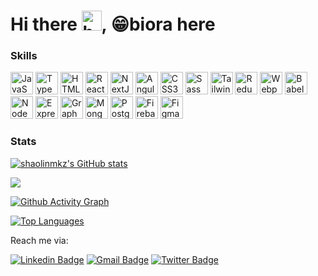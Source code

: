 # Hi there <img alt="hello" width="32" src="https://raw.githubusercontent.com/MartinHeinz/MartinHeinz/master/wave.gif" />, 😁biora here

<!--[![Shaolin's github stats](https://github-readme-stats.vercel.app/api?username=shaolinmkz&show_icons=true&theme=tokyonight)](https://github.com/anuraghazra/github-readme-stats)
-->

<!-- <a href="http://www.github.com/shaolinmkz"><img src="https://github-readme-stats.vercel.app/api?username=shaolinmkz&show_icons=true&hide=&count_private=true&title_color=0891b2&text_color=ffffff&icon_color=0891b2&bg_color=1c1917&hide_border=true&show_icons=true" alt="shaolinmkz's GitHub stats" /></a> -->

<!-- <a href="http://www.github.com/shaolinmkz"><img src="https://github-readme-streak-stats.herokuapp.com/?user=shaolinmkz&stroke=ffffff&background=1c1917&ring=0891b2&fire=0891b2&currStreakNum=ffffff&currStreakLabel=0891b2&sideNums=ffffff&sideLabels=ffffff&dates=ffffff&hide_border=true" /></a> -->

<!-- <a href="http://www.github.com/shaolinmkz"><img src="https://activity-graph.herokuapp.com/graph?username=shaolinmkz&bg_color=1c1917&color=ffffff&line=0891b2&point=ffffff&area_color=1c1917&area=true&hide_border=true&custom_title=GitHub%20Commits%20Graph" alt="GitHub Commits Graph" /></a> -->

<!-- <a href="https://github.com/shaolinmkz" align="left"><img src="https://github-readme-stats.vercel.app/api/top-langs/?username=shaolinmkz&langs_count=10&title_color=0891b2&text_color=ffffff&icon_color=0891b2&bg_color=1c1917&hide_border=true&locale=en&custom_title=Top%20%Languages" alt="Top Languages" /></a> -->


<!--
**shaolinmkz/shaolinmkz** is a ✨ _special_ ✨ repository because its `README.md` (this file) appears on your GitHub profile.

Here are some ideas to get you started:

- 🔭 I’m currently working on ...
- 🌱 I’m currently learning ...
- 👯 I’m looking to collaborate on ...
- 🤔 I’m looking for help with ...
- 💬 Ask me about ...
- 📫 How to reach me: ...
- 😄 Pronouns: ...
- ⚡ Fun fact: ...
-->

### Skills

<p align="left">
<a href="https://developer.mozilla.org/en-US/docs/Web/JavaScript" target="_blank" rel="noreferrer"><img src="https://raw.githubusercontent.com/danielcranney/readme-generator/main/public/icons/skills/javascript-colored.svg" width="36" height="36" alt="JavaScript" /></a>
<a href="https://www.typescriptlang.org/" target="_blank" rel="noreferrer"><img src="https://raw.githubusercontent.com/danielcranney/readme-generator/main/public/icons/skills/typescript-colored.svg" width="36" height="36" alt="TypeScript" /></a>
<a href="https://developer.mozilla.org/en-US/docs/Glossary/HTML5" target="_blank" rel="noreferrer"><img src="https://raw.githubusercontent.com/danielcranney/readme-generator/main/public/icons/skills/html5-colored.svg" width="36" height="36" alt="HTML5" /></a>
<a href="https://reactjs.org/" target="_blank" rel="noreferrer"><img src="https://raw.githubusercontent.com/danielcranney/readme-generator/main/public/icons/skills/react-colored.svg" width="36" height="36" alt="React" /></a>
<a href="https://nextjs.org/docs" target="_blank" rel="noreferrer"><img src="https://raw.githubusercontent.com/danielcranney/readme-generator/main/public/icons/skills/nextjs-colored.svg" width="36" height="36" alt="NextJs" /></a>
<a href="https://angular.io/" target="_blank" rel="noreferrer"><img src="https://raw.githubusercontent.com/danielcranney/readme-generator/main/public/icons/skills/angularjs-colored.svg" width="36" height="36" alt="Angular" /></a>
<a href="https://www.w3.org/TR/CSS/#css" target="_blank" rel="noreferrer"><img src="https://raw.githubusercontent.com/danielcranney/readme-generator/main/public/icons/skills/css3-colored.svg" width="36" height="36" alt="CSS3" /></a>
<a href="https://sass-lang.com/" target="_blank" rel="noreferrer"><img src="https://raw.githubusercontent.com/danielcranney/readme-generator/main/public/icons/skills/sass-colored.svg" width="36" height="36" alt="Sass" /></a>
<a href="https://tailwindcss.com/" target="_blank" rel="noreferrer"><img src="https://raw.githubusercontent.com/danielcranney/readme-generator/main/public/icons/skills/tailwindcss-colored.svg" width="36" height="36" alt="TailwindCSS" /></a>
<a href="https://redux.js.org/" target="_blank" rel="noreferrer"><img src="https://raw.githubusercontent.com/danielcranney/readme-generator/main/public/icons/skills/redux-colored.svg" width="36" height="36" alt="Redux" /></a>
<a href="https://webpack.js.org/" target="_blank" rel="noreferrer"><img src="https://raw.githubusercontent.com/danielcranney/readme-generator/main/public/icons/skills/webpack-colored.svg" width="36" height="36" alt="Webpack" /></a>
<a href="https://babeljs.io/" target="_blank" rel="noreferrer"><img src="https://raw.githubusercontent.com/danielcranney/readme-generator/main/public/icons/skills/babel-colored.svg" width="36" height="36" alt="Babel" /></a>
<a href="https://nodejs.org/en/" target="_blank" rel="noreferrer"><img src="https://raw.githubusercontent.com/danielcranney/readme-generator/main/public/icons/skills/nodejs-colored.svg" width="36" height="36" alt="NodeJS" /></a>
<a href="https://expressjs.com/" target="_blank" rel="noreferrer"><img src="https://raw.githubusercontent.com/danielcranney/readme-generator/main/public/icons/skills/express-colored.svg" width="36" height="36" alt="Express" /></a>
<a href="https://graphql.org/" target="_blank" rel="noreferrer"><img src="https://raw.githubusercontent.com/danielcranney/readme-generator/main/public/icons/skills/graphql-colored.svg" width="36" height="36" alt="GraphQL" /></a>
<a href="https://www.mongodb.com/" target="_blank" rel="noreferrer"><img src="https://raw.githubusercontent.com/danielcranney/readme-generator/main/public/icons/skills/mongodb-colored.svg" width="36" height="36" alt="MongoDB" /></a>
<a href="https://www.postgresql.org/" target="_blank" rel="noreferrer"><img src="https://raw.githubusercontent.com/danielcranney/readme-generator/main/public/icons/skills/postgresql-colored.svg" width="36" height="36" alt="PostgreSQL" /></a>
<a href="https://firebase.google.com/" target="_blank" rel="noreferrer"><img src="https://raw.githubusercontent.com/danielcranney/readme-generator/main/public/icons/skills/firebase-colored.svg" width="36" height="36" alt="Firebase" /></a>
<a href="https://www.figma.com/" target="_blank" rel="noreferrer"><img src="https://raw.githubusercontent.com/danielcranney/readme-generator/main/public/icons/skills/figma-colored.svg" width="36" height="36" alt="Figma" /></a>
</p>

### Stats

<a href="http://www.github.com/shaolinmkz"><img src="https://github-readme-stats.vercel.app/api?username=shaolinmkz&show_icons=true&hide=&count_private=true&title_color=0891b2&text_color=ffffff&icon_color=0891b2&bg_color=000000&hide_border=true&show_icons=true" alt="shaolinmkz's GitHub stats" /></a>

<a href="http://www.github.com/shaolinmkz"><img src="https://github-readme-streak-stats.herokuapp.com/?user=shaolinmkz&stroke=ffffff&background=000000&ring=0891b2&fire=0891b2&currStreakNum=ffffff&currStreakLabel=0891b2&sideNums=ffffff&sideLabels=ffffff&dates=ffffff&hide_border=true" /></a>

<a href="http://www.github.com/shaolinmkz"><img src="https://github-readme-activity-graph.vercel.app/graph?username=shaolinmkz&bg_color=000000&color=4c839e&line=8b8adb&point=b8b7f0&area=true&hide_border=true&custom_title=GitHub%20Activity%20Graph" alt="Github Activity Graph" /></a>

<a href="https://github.com/shaolinmkz" align="left"><img src="https://github-readme-stats.vercel.app/api/top-langs/?locale=en&hide_title=false&layout=compact&card_width=320&langs_count=9&theme=vision-friendly-dark&hide_border=true&username=shaolinmkz&title_color=0891b2" alt="Top Languages" /></a>


Reach me via:

[![Linkedin Badge](https://img.shields.io/badge/-LinkedIn-blue?style=flat-square&logo=Linkedin&logoColor=white&link=https://www.linkedin.com/in/shaolinmkz/)](https://www.linkedin.com/in/shaolinmkz/)
[![Gmail Badge](https://img.shields.io/badge/-Gmail-c14438?style=flat-square&logo=Gmail&logoColor=white&link=mailto:nwabuzor.obiora@gmail.com)](mailto:nwabuzor.obiora@gmail.com)
[![Twitter Badge](https://img.shields.io/badge/-Twitter-blue?style=flat-square&logo=Twitter&logoColor=white&link=https://www.twitter.com/shaolinmkz)](https://www.twitter.com/shaolinmkz)
